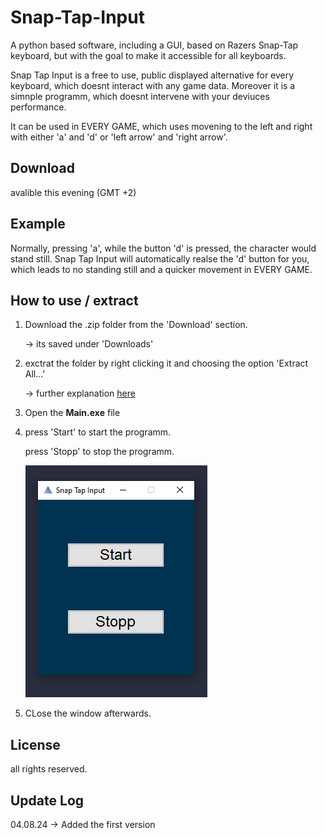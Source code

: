 # Snap-Tap-Input
A python based software, including a GUI, based on Razers Snap-Tap keyboard, but with the goal to make it accessible for all keyboards.

Snap Tap Input is a free to use, public displayed alternative for every keyboard, which doesnt interact with any game data. Moreover it is a simnple programm, which doesnt intervene with your deviuces performance.

It can be used in EVERY GAME, which uses movening to the left and right with either 'a' and 'd' or 'left arrow' and 'right arrow'.

## Download

avalible this evening (GMT +2)

## Example

Normally, pressing 'a', while the button 'd' is pressed, the character would stand still. 
Snap Tap Input will automatically realse the 'd' button for you, which leads to no standing still and a quicker movement in EVERY GAME.

## How to use / extract 

  1. Download the .zip folder from the 'Download' section.

     -> its saved under 'Downloads'

  3. exctrat the folder by right clicking it and choosing the option 'Extract All...'

     -> further explanation [here](https://www.wikihow.com/Unzip-a-File)
                                                
  4. Open the **Main.exe** file

  5.   press 'Start' to start the programm.
      
       press 'Stopp' to stop the programm.


       ![preview](read-me-files/preview.PNG)
  
  7. CLose the window afterwards. 

## License 

all rights reserved.

## Update Log

  04.08.24 -> Added the first version
